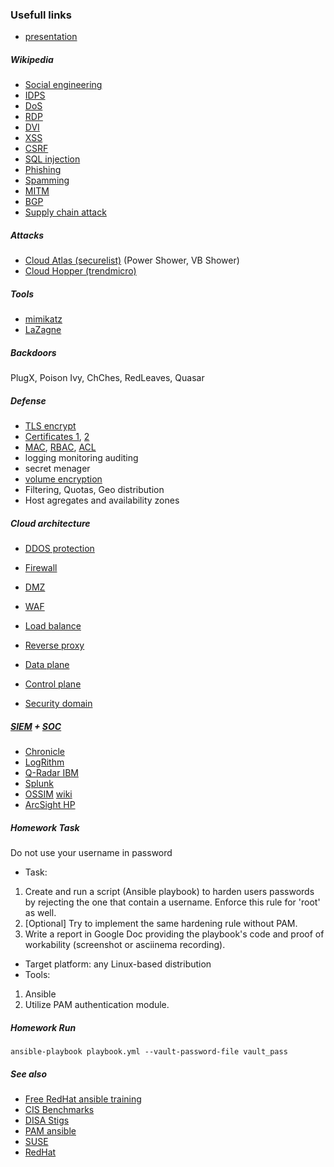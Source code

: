 ### Usefull links

- [presentation](https://docs.google.com/document/d/1RtRfTPX2RwEXz3u3tYdLAPiU5uXqvtcARh_p_oILKDE)

##### Wikipedia
- [Social engineering](https://en.wikipedia.org/wiki/Social_engineering_(security))
- [IDPS](https://en.wikipedia.org/wiki/Intrusion_detection_system)
- [DoS](https://en.wikipedia.org/wiki/Denial-of-service_attack)
- [RDP](https://en.wikipedia.org/wiki/Remote_Desktop_Protocol)
- [DVI](https://en.wikipedia.org/wiki/Desktop_virtualization)
- [XSS](https://en.wikipedia.org/wiki/Cross-site_scripting)
- [CSRF](https://en.wikipedia.org/wiki/Cross-site_request_forgery)
- [SQL injection](https://en.wikipedia.org/wiki/SQL_injection)
- [Phishing](https://en.wikipedia.org/wiki/Phishing)
- [Spamming](https://en.wikipedia.org/wiki/Spamming)
- [MITM](https://en.wikipedia.org/wiki/Man-in-the-middle_attack)
- [BGP](https://en.wikipedia.org/wiki/Border_Gateway_Protocol)
- [Supply chain attack](https://en.wikipedia.org/wiki/Supply_chain_attack)

##### Attacks
- [Cloud Atlas (securelist)](https://securelist.com/recent-cloud-atlas-activity/92016/) (Power Shower, VB Shower)
- [Cloud Hopper (trendmicro)](https://www.trendmicro.com/vinfo/pl/security/news/cyber-attacks/operation-cloud-hopper-what-you-need-to-know)

##### Tools
- [mimikatz](https://github.com/gentilkiwi/mimikatz)
- [LaZagne](https://github.com/AlessandroZ/LaZagne)

##### Backdoors
PlugX, Poison Ivy, ChChes, RedLeaves, Quasar

##### Defense

- [TLS encrypt](https://en.wikipedia.org/wiki/Transport_Layer_Security)
- [Certificates 1](https://en.wikipedia.org/wiki/Certificate_authority), [2](https://en.wikipedia.org/wiki/Public_key_certificate)
- [MAC](https://en.wikipedia.org/wiki/Mandatory_access_control), [RBAC](https://en.wikipedia.org/wiki/Role-based_access_control), [ACL](https://en.wikipedia.org/wiki/Access-control_list)
- logging monitoring auditing 
- secret menager
- [volume encryption](https://en.wikipedia.org/wiki/Disk_encryption)
- Filtering, Quotas, Geo distribution
- Host agregates and availability zones

##### Cloud architecture

- [DDOS protection](https://en.wikipedia.org/wiki/DDoS_mitigation)
- [Firewall](https://en.wikipedia.org/wiki/Firewall_(computing))

- [DMZ](https://en.wikipedia.org/wiki/DMZ_(computing))
- [WAF](https://en.wikipedia.org/wiki/Web_application_firewall)
- [Load balance](https://en.wikipedia.org/wiki/Load_balancing_(computing))
- [Reverse proxy](https://en.wikipedia.org/wiki/Reverse_proxy)

- [Data plane](https://en.wikipedia.org/wiki/Data_plane)
- [Control plane](https://en.wikipedia.org/wiki/Control_plane)
- [Security domain](https://en.wikipedia.org/wiki/Security_domain)

##### [SIEM](https://en.wikipedia.org/wiki/Security_information_and_event_management) + [SOC](https://en.wikipedia.org/wiki/Security_operations_center)

- [Chronicle](https://chronicle.security/)
- [LogRithm](https://logrhythm.com/)
- [Q-Radar IBM](https://www.ibm.com/security/security-intelligence/qradar)
- [Splunk](https://www.splunk.com/)
- [OSSIM](https://cybersecurity.att.com/products/ossim) [wiki](https://en.wikipedia.org/wiki/OSSIM)
- [ArcSight HP](https://www.microfocus.com/en-us/products/security-operations/overview)

##### Homework Task

Do not use your username in password

- Task:
 1. Create and run a script (Ansible playbook) to harden users passwords by rejecting the one that contain a username. Enforce this rule for 'root' as well.
 2. [Optional] Try to implement the same hardening rule without PAM.
 3. Write a report in Google Doc providing the playbook's code and proof of workability (screenshot or asciinema recording).
- Target platform: any Linux-based distribution
- Tools:
 1. Ansible
 2. Utilize PAM authentication module.

##### Homework Run

`ansible-playbook playbook.yml --vault-password-file vault_pass`

##### See also 

- [Free RedHat ansible training](https://www.redhat.com/en/services/training/do007-ansible-essentials-simplicity-automation-technical-overview)
- [CIS Benchmarks](https://www.cisecurity.org/cis-benchmarks/)
- [DISA Stigs](https://public.cyber.mil/stigs/)
- [PAM ansible](https://docs.ansible.com/ansible/latest/collections/community/general/pamd_module.html)
- [SUSE](https://documentation.suse.com/sles/12-SP4/html/SLES-all/book-hardening.html)
- [RedHat](https://access.redhat.com/documentation/en-us/red_hat_enterprise_linux/7/html/security_guide/chap-hardening_your_system_with_tools_and_services)

